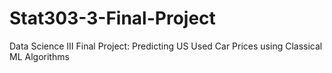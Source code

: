 # Stat303-3-Final-Project
Data Science III Final Project: Predicting US Used Car Prices using Classical ML Algorithms
